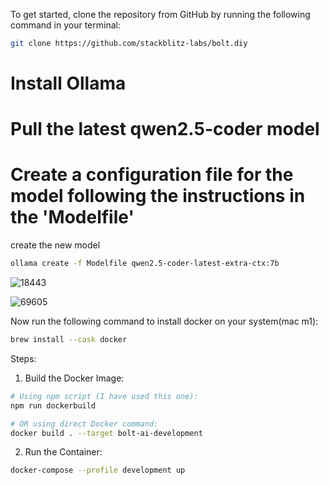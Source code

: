 To get started, clone the repository from GitHub by running the following command in your terminal:

```bash
git clone https://github.com/stackblitz-labs/bolt.diy
```

# Install Ollama
# Pull the latest qwen2.5-coder model
# Create a configuration file for the model following the instructions in the 'Modelfile'


create the new model
```bash
ollama create -f Modelfile qwen2.5-coder-latest-extra-ctx:7b
```

![18443](https://github.com/user-attachments/assets/5487c0a2-f3b5-40aa-85dd-1792c21fa668)

![69605](https://github.com/user-attachments/assets/1bcf1ab0-9d01-48a5-b071-b831c24c8f48)



Now run the following command to install docker on your system(mac m1):

```bash
brew install --cask docker
```

Steps:
1. Build the Docker Image:

```bash
# Using npm script (I have used this one):
npm run dockerbuild

# OR using direct Docker command:
docker build . --target bolt-ai-development
```

2. Run the Container:

```bash
docker-compose --profile development up
```